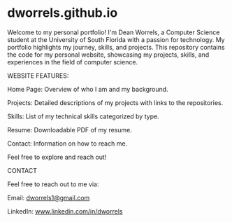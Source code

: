# dworrels.github.io

Welcome to my personal portfolio! I'm Dean Worrels, a Computer Science student at the University of South Florida with a passion for technology. My portfolio highlights my journey, skills, and projects. This repository contains the code for my personal website, showcasing my projects, skills, and experiences in the field of computer science.

WEBSITE FEATURES:

Home Page: Overview of who I am and my background.

Projects: Detailed descriptions of my projects with links to the repositories.

Skills: List of my technical skills categorized by type.

Resume: Downloadable PDF of my resume.

Contact: Information on how to reach me.

Feel free to explore and reach out!

CONTACT

Feel free to reach out to me via:

Email: dworrels1@gmail.com

LinkedIn: www.linkedin.com/in/dworrels


